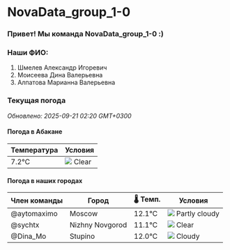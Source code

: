 # NovaData_group_1-0
### Привет! Мы команда NovaData_group_1-0 :)

### Наши ФИО:
1. Шмелев Александр Игоревич
2. Моисеева Дина Валерьевна
3. Алпатова Марианна Валерьевна

### Текущая погода
<!-- WEATHER:START -->
_Обновлено: 2025-09-21 02:20 GMT+0300_

#### Погода в Абакане

| Температура | Условия |
|-------------|----------|
| 7.2°C     | ![](https://cdn.weatherapi.com/weather/64x64/night/113.png) Clear |

#### Погода в наших городах

| Член команды  | Город               | 🌡️ Темп.  | Условия          |
|---------------|---------------------|-----------|--------------------|
| @aytomaximo    | Moscow              |   12.1°C | ![](https://cdn.weatherapi.com/weather/64x64/night/116.png) Partly cloudy |
| @sychtx        | Nizhny Novgorod     |   11.1°C | ![](https://cdn.weatherapi.com/weather/64x64/night/113.png) Clear        |
| @Dina_Mo       | Stupino             |   12.0°C | ![](https://cdn.weatherapi.com/weather/64x64/night/119.png) Cloudy       |

<!-- WEATHER:END -->
